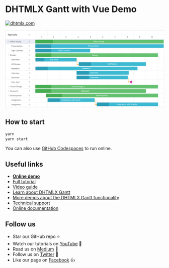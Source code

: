 # DHTMLX Gantt with Vue Demo

[![dhtmlx.com](https://img.shields.io/badge/made%20by-DHTMLX-blue)](https://dhtmlx.com/)

![DHTMLX Gantt with Vue Demo](https://raw.githubusercontent.com/DHTMLX/vue-gantt-demo/master/gantt.png)

## How to start

```
yarn 
yarn start
```

You can also use [GitHub Codespaces](https://docs.github.com/en/codespaces/developing-in-a-codespace/creating-a-codespace-for-a-repository) to run online.

## Useful links
- **[Online demo](https://replit.com/@dhtmlx/dhtmlx-gantt-with-vue)**
- [Full tutorial](https://dhtmlx.com/blog/use-dhtmlxgantt-vue-js-framework-demo/)
- [Video guide](https://www.youtube.com/watch?v=IgoXvVSerkE)
- [Learn about DHTMLX Gantt](https://dhtmlx.com/docs/products/dhtmlxGantt/)
- [More demos about the DHTMLX Gantt functionality](https://docs.dhtmlx.com/gantt/samples)
- [Technical support ](https://forum.dhtmlx.com/c/gantt)
- [Online  documentation](https://docs.dhtmlx.com/gantt/)

## Follow us

- Star our GitHub repo :star:
- Watch our tutorials on [YouTube](https://www.youtube.com/user/dhtmlx/videos) :eyes:
- Read us on [Medium](https://dhtmlx.medium.com) :newspaper:
- Follow us on [Twitter](https://twitter.com/dhtmlx) :feet:
- Like our page on [Facebook](https://www.facebook.com/dhtmlx/) :thumbsup: